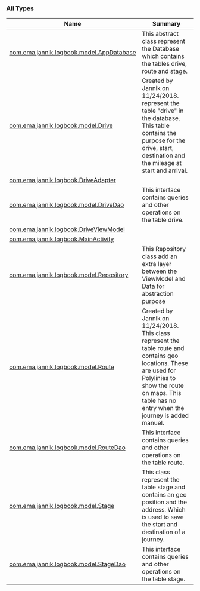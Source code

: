 

### All Types

| Name | Summary |
|---|---|
| [com.ema.jannik.logbook.model.AppDatabase](../com.ema.jannik.logbook.model/-app-database/index.md) | This abstract class represent the Database which contains the tables drive, route and stage. |
| [com.ema.jannik.logbook.model.Drive](../com.ema.jannik.logbook.model/-drive/index.md) | Created by Jannik on 11/24/2018. represent the table "drive" in the database. This table contains the purpose for the drive, start, destination and the mileage at start and arrival. |
| [com.ema.jannik.logbook.DriveAdapter](../com.ema.jannik.logbook/-drive-adapter/index.md) |  |
| [com.ema.jannik.logbook.model.DriveDao](../com.ema.jannik.logbook.model/-drive-dao/index.md) | This interface contains queries and other operations on the table drive. |
| [com.ema.jannik.logbook.DriveViewModel](../com.ema.jannik.logbook/-drive-view-model/index.md) |  |
| [com.ema.jannik.logbook.MainActivity](../com.ema.jannik.logbook/-main-activity/index.md) |  |
| [com.ema.jannik.logbook.model.Repository](../com.ema.jannik.logbook.model/-repository/index.md) | This Repository class add an extra layer between the ViewModel and Data for abstraction purpose |
| [com.ema.jannik.logbook.model.Route](../com.ema.jannik.logbook.model/-route/index.md) | Created by Jannik on 11/24/2018. This class represent the table route and contains geo locations. These are used for Polylinies to show the route on maps. This table has no entry when the journey is added manuel. |
| [com.ema.jannik.logbook.model.RouteDao](../com.ema.jannik.logbook.model/-route-dao/index.md) | This interface contains queries and other operations on the table route. |
| [com.ema.jannik.logbook.model.Stage](../com.ema.jannik.logbook.model/-stage/index.md) | This class represent the table stage and contains an geo position and the address. Which is used to save the start and destination of a journey. |
| [com.ema.jannik.logbook.model.StageDao](../com.ema.jannik.logbook.model/-stage-dao/index.md) | This interface contains queries and other operations on the table stage. |
